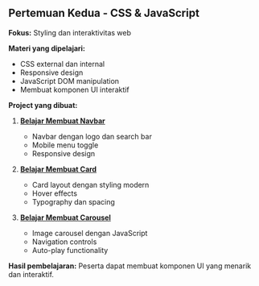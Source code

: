 ## Pertemuan Kedua - CSS & JavaScript

**Fokus:** Styling dan interaktivitas web

**Materi yang dipelajari:**

- CSS external dan internal
- Responsive design
- JavaScript DOM manipulation
- Membuat komponen UI interaktif

**Project yang dibuat:**

1. **[Belajar Membuat Navbar](./day-2-pelatihan/belajar-membuat-navbar/)**

   - Navbar dengan logo dan search bar
   - Mobile menu toggle
   - Responsive design

2. **[Belajar Membuat Card](./day-2-pelatihan/belajar-membuat-card/)**

   - Card layout dengan styling modern
   - Hover effects
   - Typography dan spacing

3. **[Belajar Membuat Carousel](./day-2-pelatihan/belajar-membuat-carousel/)**
   - Image carousel dengan JavaScript
   - Navigation controls
   - Auto-play functionality

**Hasil pembelajaran:** Peserta dapat membuat komponen UI yang menarik dan interaktif.
